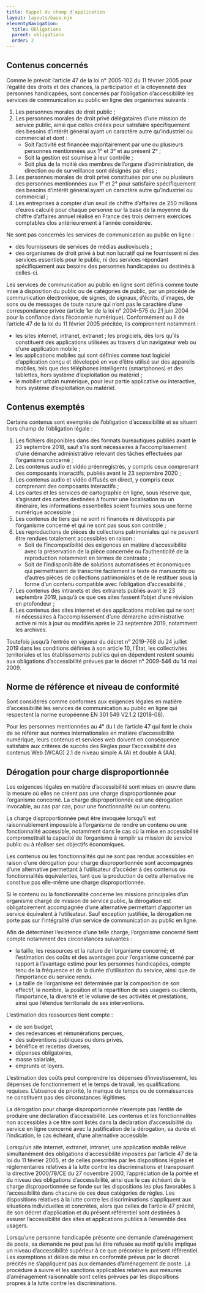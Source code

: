 ```yaml
---
title: Rappel du champ d’application
layout: layouts/base.njk
eleventyNavigation:
  title: Obligations
  parent: obligations
  order: 2
---
```

 
## Contenus concernés

Comme le prévoit l’article 47 de la loi n° 2005-102 du 11 février 2005 pour l’égalité des droits et des chances, la participation et la citoyenneté des personnes handicapées, sont concernés par l’obligation d’accessibilité les services de communication au public en ligne des organismes suivants :
1. Les personnes morales de droit public ;
2. Les personnes morales de droit privé délégataires d’une mission de service public, ainsi que celles créées pour satisfaire spécifiquement des besoins d’intérêt général ayant un caractère autre qu’industriel ou commercial et dont :
    * Soit l’activité est financée majoritairement par une ou plusieurs personnes mentionnées aux 1° et 3° et au présent 2° ;
    * Soit la gestion est soumise à leur contrôle ;
    * Soit plus de la moitié des membres de l’organe d’administration, de direction ou de surveillance sont désignés par elles ;
3. Les personnes morales de droit privé constituées par une ou plusieurs des personnes mentionnées aux 1° et 2° pour satisfaire spécifiquement des besoins d’intérêt général ayant un caractère autre qu’industriel ou commercial ;
4. Les entreprises à compter d’un seuil de chiffre d’affaires de 250 millions d’euros calculé pour chaque personne sur la base de la moyenne du chiffre d’affaires annuel réalisé en France des trois derniers exercices comptables clos antérieurement à l’année considérée.

Ne sont pas concernés les services de communication au public en ligne :
* des fournisseurs de services de médias audiovisuels ;
* des organismes de droit privé à but non lucratif qui ne fournissent ni des services essentiels pour le public, ni des services répondant spécifiquement aux besoins des personnes handicapées ou destinés à celles-ci.

Les services de communication au public en ligne sont définis comme toute mise à disposition du public ou de catégories de public, par un procédé de communication électronique, de signes, de signaux, d’écrits, d’images, de sons ou de messages de toute nature qui n’ont pas le caractère d’une correspondance privée (article 1er de la loi n° 2004-575 du 21 juin 2004 pour la confiance dans l’économie numérique). Conformément au II de l’article 47 de la loi du 11 février 2005 précitée, ils comprennent notamment :
* les sites internet, intranet, extranet ; les progiciels, dès lors qu’ils constituent des applications utilisées au travers d’un navigateur web ou d’une application mobile ;
* les applications mobiles qui sont définies comme tout logiciel d’application conçu et développé en vue d’être utilisé sur des appareils mobiles, tels que des téléphones intelligents (smartphones) et des tablettes, hors système d’exploitation ou matériel ;
* le mobilier urbain numérique, pour leur partie applicative ou interactive, hors système d’exploitation ou matériel.

## Contenus exemptés

Certains contenus sont exemptés de l’obligation d’accessibilité et se situent hors champ de l’obligation légale :
1. Les fichiers disponibles dans des formats bureautiques publiés avant le 23 septembre 2018, sauf s’ils sont nécessaires à l’accomplissement d’une démarche administrative relevant des tâches effectuées par l’organisme concerné ;
2. Les contenus audio et vidéo préenregistrés, y compris ceux comprenant des composants interactifs, publiés avant le 23 septembre 2020 ;
3. Les contenus audio et vidéo diffusés en direct, y compris ceux comprenant des composants interactifs ;
4. Les cartes et les services de cartographie en ligne, sous réserve que, s’agissant des cartes destinées à fournir une localisation ou un itinéraire, les informations essentielles soient fournies sous une forme numérique accessible ;
5. Les contenus de tiers qui ne sont ni financés ni développés par l’organisme concerné et qui ne sont pas sous son contrôle ;
6. Les reproductions de pièces de collections patrimoniales qui ne peuvent être rendues totalement accessibles en raison :
    * Soit de l’incompatibilité des exigences en matière d’accessibilité avec la préservation de la pièce concernée ou l’authenticité de la reproduction notamment en termes de contraste ;
    * Soit de l’indisponibilité de solutions automatisées et économiques qui permettraient de transcrire facilement le texte de manuscrits ou d’autres pièces de collections patrimoniales et de le restituer sous la forme d’un contenu compatible avec l’obligation d’accessibilité ;
7. Les contenus des intranets et des extranets publiés avant le 23 septembre 2019, jusqu’à ce que ces sites fassent l’objet d’une révision en profondeur ;
8. Les contenus des sites internet et des applications mobiles qui ne sont ni nécessaires à l’accomplissement d’une démarche administrative active ni mis à jour ou modifiés après le 23 septembre 2019, notamment les archives.

Toutefois jusqu’à l’entrée en vigueur du décret n° 2019-768 du 24 juillet 2019 dans les conditions définies à son article 10, l’État, les collectivités territoriales et les établissements publics qui en dépendent restent soumis aux obligations d’accessibilité prévues par le décret n° 2009-546 du 14 mai 2009.

## Norme de référence et niveau de conformité

Sont considérés comme conformes aux exigences légales en matière d’accessibilité les services de communication au public en ligne qui respectent la norme européenne EN 301 549 V2.1.2 (2018-08).

Pour les personnes mentionnées au 4° du I de l’article 47 qui font le choix de se référer aux normes internationales en matière d’accessibilité numérique, leurs contenus et services web doivent en conséquence satisfaire aux critères de succès des Règles pour l’accessibilité des contenus Web (WCAG) 2.1 de niveau simple A (A) et double A (AA).

## Dérogation pour charge disproportionnée

Les exigences légales en matière d’accessibilité sont mises en œuvre dans la mesure où elles ne créent pas une charge disproportionnée pour l’organisme concerné. La charge disproportionnée est une dérogation invocable, au cas par cas, pour une fonctionnalité ou un contenu.

La charge disproportionnée peut être invoquée lorsqu’il est raisonnablement impossible à l’organisme de rendre un contenu ou une fonctionnalité accessible, notamment dans le cas où la mise en accessibilité compromettrait la capacité de l’organisme à remplir sa mission de service public ou à réaliser ses objectifs économiques.

Les contenus ou les fonctionnalités qui ne sont pas rendus accessibles en raison d’une dérogation pour charge disproportionnée sont accompagnés d’une alternative permettant à l’utilisateur d’accéder à des contenus ou fonctionnalités équivalentes, tant que la production de cette alternative ne constitue pas elle-même une charge disproportionnée.

Si le contenu ou la fonctionnalité concerne les missions principales d’un organisme chargé de mission de service public, la dérogation est obligatoirement accompagnée d’une alternative permettant d’apporter un service équivalent à l’utilisateur. Sauf exception justifiée, la dérogation ne porte pas sur l’intégralité d’un service de communication au public en ligne.

Afin de déterminer l’existence d’une telle charge, l’organisme concerné tient compte notamment des circonstances suivantes :
* la taille, les ressources et la nature de l’organisme concerné; et
l’estimation des coûts et des avantages pour l’organisme concerné par rapport à l’avantage estimé pour les personnes handicapées, compte tenu de la fréquence et de la durée d’utilisation du service, ainsi que de l’importance du service rendu.
* La taille de l’organisme est déterminée par la composition de son effectif, le nombre, la position et la répartition de ses usagers ou clients, l’importance, la diversité et le volume de ses activités et prestations, ainsi que l’étendue territoriale de ses interventions.

L’estimation des ressources tient compte :
* de son budget,
* des redevances et rémunérations perçues,
* des subventions publiques ou dons privés,
* bénéfice et recettes diverses,
* dépenses obligatoires,
* masse salariale,
* emprunts et loyers.

L’estimation des coûts peut comprendre les dépenses d’investissement, les dépenses de fonctionnement et le temps de travail, les qualifications requises. L’absence de priorité, le manque de temps ou de connaissances ne constituent pas des circonstances légitimes.

La dérogation pour charge disproportionnée n’exempte pas l’entité de produire une déclaration d’accessibilité. Les contenus et les fonctionnalités non accessibles à ce titre sont listés dans la déclaration d’accessibilité du service en ligne concerné avec la justification de la dérogation, sa durée et l’indication, le cas échéant, d’une alternative accessible.

Lorsqu’un site internet, extranet, intranet, une application mobile relève simultanément des obligations d’accessibilité imposées par l’article 47 de la loi du 11 février 2005, et de celles prescrites par les dispositions légales et réglementaires relatives à la lutte contre les discriminations et transposant la directive 2000/78/CE du 27 novembre 2000, l’appréciation de la portée et du niveau des obligations d’accessibilité, ainsi que le cas échéant de la charge disproportionnée se fonde sur les dispositions les plus favorables à l’accessibilité dans chacune de ces deux catégories de règles. Les dispositions relatives à la lutte contre les discriminations s’appliquent aux situations individuelles et concrètes, alors que celles de l’article 47 précité, de son décret d’application et du présent référentiel sont destinées à assurer l’accessibilité des sites et applications publics à l’ensemble des usagers.

Lorsqu’une personne handicapée présente une demande d’aménagement de poste, sa demande ne peut pas lui être refusée au motif qu’elle implique un niveau d’accessibilité supérieur à ce que préconise le présent référentiel. Les exemptions et délais de mise en conformité prévus par le décret précités ne s’appliquent pas aux demandes d’aménagement de poste. La procédure à suivre et les sanctions applicables relatives aux mesures d’aménagement raisonnable sont celles prévues par les dispositions propres à la lutte contre les discriminations.
